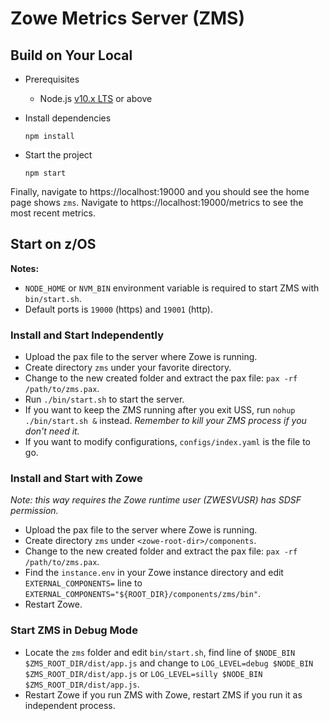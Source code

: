 # Zowe Metrics Server (ZMS)

## Build on Your Local

- Prerequisites

  * Node.js [v10.x LTS](https://nodejs.org/docs/latest-v10.x/api/index.html) or above

- Install dependencies

  ```
  npm install
  ```

- Start the project

  ```
  npm start
  ```

Finally, navigate to https://localhost:19000 and you should see the home page shows `zms`. Navigate to https://localhost:19000/metrics to see the most recent metrics.

## Start on z/OS

**Notes:**

- `NODE_HOME` or `NVM_BIN` environment variable is required to start ZMS with `bin/start.sh`.
- Default ports is `19000` (https) and `19001` (http).

### Install and Start Independently

- Upload the pax file to the server where Zowe is running.
- Create directory `zms` under your favorite directory.
- Change to the new created folder and extract the pax file: `pax -rf /path/to/zms.pax`.
- Run `./bin/start.sh` to start the server.
- If you want to keep the ZMS running after you exit USS, run `nohup ./bin/start.sh &` instead. _Remember to kill your ZMS process if you don't need it._
- If you want to modify configurations, `configs/index.yaml` is the file to go.

### Install and Start with Zowe

_Note: this way requires the Zowe runtime user (ZWESVUSR) has SDSF permission._

- Upload the pax file to the server where Zowe is running.
- Create directory `zms` under `<zowe-root-dir>/components`.
- Change to the new created folder and extract the pax file: `pax -rf /path/to/zms.pax`.
- Find the `instance.env` in your Zowe instance directory and edit `EXTERNAL_COMPONENTS=` line to `EXTERNAL_COMPONENTS="${ROOT_DIR}/components/zms/bin"`.
- Restart Zowe.

### Start ZMS in Debug Mode

- Locate the `zms` folder and edit `bin/start.sh`, find line of `$NODE_BIN $ZMS_ROOT_DIR/dist/app.js` and change to `LOG_LEVEL=debug $NODE_BIN $ZMS_ROOT_DIR/dist/app.js` or `LOG_LEVEL=silly $NODE_BIN $ZMS_ROOT_DIR/dist/app.js`.
- Restart Zowe if you run ZMS with Zowe, restart ZMS if you run it as independent process.
